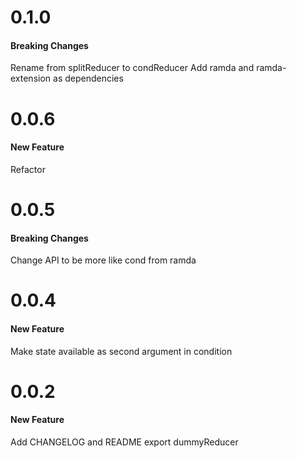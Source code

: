 # 0.1.0
#### Breaking Changes
Rename from splitReducer to condReducer
Add ramda and ramda-extension as dependencies

# 0.0.6
#### New Feature
Refactor

# 0.0.5
#### Breaking Changes
Change API to be more like cond from ramda

# 0.0.4
#### New Feature
Make state available as second argument in condition

# 0.0.2
#### New Feature
Add CHANGELOG and README
export dummyReducer

